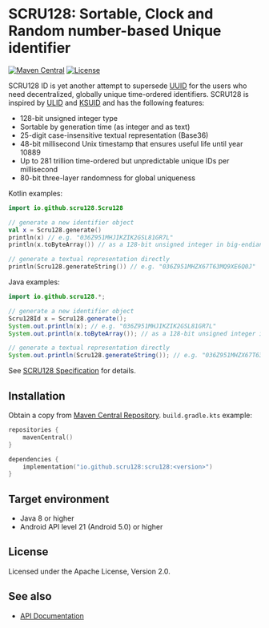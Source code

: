 # SCRU128: Sortable, Clock and Random number-based Unique identifier

[![Maven Central](https://img.shields.io/maven-central/v/io.github.scru128/scru128)](https://central.sonatype.com/artifact/io.github.scru128/scru128)
[![License](https://img.shields.io/github/license/scru128/java)](https://github.com/scru128/java/blob/main/LICENSE)

SCRU128 ID is yet another attempt to supersede [UUID] for the users who need
decentralized, globally unique time-ordered identifiers. SCRU128 is inspired by
[ULID] and [KSUID] and has the following features:

- 128-bit unsigned integer type
- Sortable by generation time (as integer and as text)
- 25-digit case-insensitive textual representation (Base36)
- 48-bit millisecond Unix timestamp that ensures useful life until year 10889
- Up to 281 trillion time-ordered but unpredictable unique IDs per millisecond
- 80-bit three-layer randomness for global uniqueness

Kotlin examples:

```kotlin
import io.github.scru128.Scru128

// generate a new identifier object
val x = Scru128.generate()
println(x) // e.g. "036Z951MHJIKZIK2GSL81GR7L"
println(x.toByteArray()) // as a 128-bit unsigned integer in big-endian byte array

// generate a textual representation directly
println(Scru128.generateString()) // e.g. "036Z951MHZX67T63MQ9XE6Q0J"
```

Java examples:

```java
import io.github.scru128.*;

// generate a new identifier object
Scru128Id x = Scru128.generate();
System.out.println(x); // e.g. "036Z951MHJIKZIK2GSL81GR7L"
System.out.println(x.toByteArray()); // as a 128-bit unsigned integer in big-endian byte array

// generate a textual representation directly
System.out.println(Scru128.generateString()); // e.g. "036Z951MHZX67T63MQ9XE6Q0J"
```

See [SCRU128 Specification] for details.

[UUID]: https://en.wikipedia.org/wiki/Universally_unique_identifier
[ULID]: https://github.com/ulid/spec
[KSUID]: https://github.com/segmentio/ksuid
[SCRU128 Specification]: https://github.com/scru128/spec

## Installation

Obtain a copy from [Maven Central Repository]. `build.gradle.kts` example:

```kotlin
repositories {
    mavenCentral()
}

dependencies {
    implementation("io.github.scru128:scru128:<version>")
}
```

[Maven Central Repository]: https://central.sonatype.com/artifact/io.github.scru128/scru128

## Target environment

- Java 8 or higher
- Android API level 21 (Android 5.0) or higher

## License

Licensed under the Apache License, Version 2.0.

## See also

- [API Documentation](https://scru128.github.io/java/docs/)
